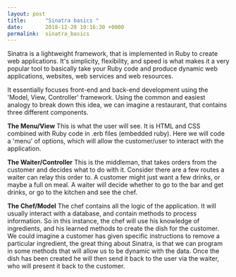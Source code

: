 ```yaml
---
layout: post
title:      "Sinatra basics "
date:       2018-12-20 19:16:30 +0000
permalink:  sinatra_basics
---
```



Sinatra is a lightweight framework, that is implemented in Ruby to create web applications.  It's simplicity, flexibility, and speed is what makes it a very popular tool to basically take your Ruby code and produce dynamic web applications, websites, web services and web resources.

It essentially focuses front-end and back-end development using the 'Model, View, Controller' framework. Using the common and easiest analogy to break down this idea, we can imagine a restaurant, that contains three different components.

**The Menu/View**
This is what the user will see. It is HTML and CSS combined with Ruby code in .erb files (embedded ruby).  Here we will code a 'menu' of options, which will allow the customer/user to interact with the application.

**The Waiter/Controller**
This is the middleman, that takes orders from the customer and decides what to do with it.  Consider there are a few routes a waiter can relay this order to. A customer might just want a few drinks, or maybe a full on meal. A waiter will decide whether to go to the bar and get drinks, or go to the kitchen and see the chef.

**The Chef/Model**
The chef contains all the logic of the application. It will usually interact with a database, and contain methods to process information.  So in this instance, the chef will use his knowledge of ingredients, and his learned methods to create the dish for the customer.  We could imagine a customer has given specific instructions to remove a particular ingredient, the great thing about Sinatra, is that  we can program in some methods that will allow us to be dynamic with the data. Once the dish has been created he will then send it back to the user via the waiter, who will present it back to the customer.
